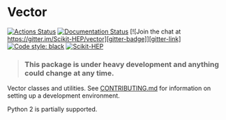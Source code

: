 # Vector

[![Actions Status][actions-badge]][actions-link]
[![Documentation Status][rtd-badge]][rtd-link]
[![Join the chat at https://gitter.im/Scikit-HEP/vector][gitter-badge]][gitter-link]
[![Code style: black][black-badge]](https://github.com/psf/black)
[![Scikit-HEP][sk-badge]](https://scikit-hep.org/)


> ### This package is under heavy development and anything could change at any time.


Vector classes and utilities. See [CONTRIBUTING.md](./.github/CONTRIBUTING.md) for information on setting up a development environment.


Python 2 is partially supported.

[gitter-badge]:  https://badges.gitter.im/Scikit-HEP/vector.svg
[gitter-link]:   https://gitter.im/Scikit-HEP/vector?utm_source=badge&utm_medium=badge&utm_campaign=pr-badge&utm_content=badge
[actions-badge]: https://github.com/scikit-hep/vector/workflows/CI/badge.svg
[actions-link]:  https://github.com/scikit-hep/vector/actions
[rtd-badge]:     https://readthedocs.org/projects/vector/badge/?version=latest
[rtd-link]:      https://vector.readthedocs.io/en/latest/?badge=latest
[sk-badge]:      https://scikit-hep.org/assets/images/Scikit--HEP-Project-blue.svg
[black-badge]:   https://img.shields.io/badge/code%20style-black-000000.svg
